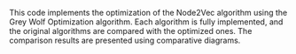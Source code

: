 This code implements the optimization of the Node2Vec algorithm using the Grey Wolf Optimization algorithm.
Each algorithm is fully implemented, and the original algorithms are compared with the optimized ones. 
The comparison results are presented using comparative diagrams.
